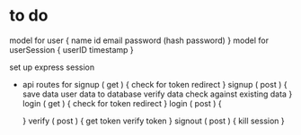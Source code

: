 # to do

model for user
{
name
id
email
password (hash password)
}
model for userSession
{
userID
timestamp
}

set up express session

- api routes for
    signup ( get ) {
      check for token
      redirect
    }
    signup ( post ) {
      save data user data to database
      verify data check against existing data
    }
    login ( get ) {
      check for token
      redirect
    }
    login ( post ) {

    }
    verify ( post ) {
      get token
    verify token
    }
    signout ( post ) {
      kill session
     }
